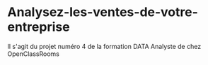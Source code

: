# Analysez-les-ventes-de-votre-entreprise
Il s'agit du projet numéro 4 de la formation DATA Analyste de chez OpenClassRooms
